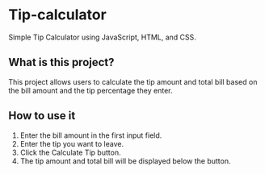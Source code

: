 # Tip-calculator
Simple Tip Calculator using JavaScript, HTML, and CSS.

## What is this project?
This project allows users to calculate the tip amount and total bill based on the bill amount and the tip percentage they enter.

## How to use it
1. Enter the bill amount in the first input field.
2. Enter the tip you want to leave.
3. Click the Calculate Tip button.
4. The tip amount and total bill will be displayed below the button.
